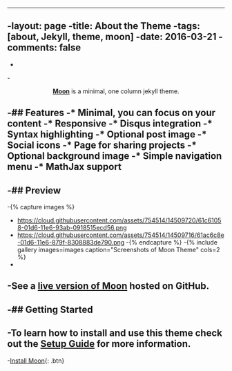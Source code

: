 ----
 -layout: page
 -title: About the Theme
 -tags: [about, Jekyll, theme, moon]
 -date: 2016-03-21
 -comments: false
 ----
 -    
 -<center><a href="http://taylantatli.github.io/Moon"><b>Moon</b></a> is a minimal, one column jekyll theme.</center>
  
 -## Features
 -* Minimal, you can focus on your content
 -* Responsive
 -* Disqus integration
 -* Syntax highlighting
 -* Optional post image
 -* Social icons
 -* Page for sharing projects
 -* Optional background image
 -* Simple navigation menu
 -* MathJax support
 -
 -## Preview
 -
 -{% capture images %}
 -    https://cloud.githubusercontent.com/assets/754514/14509720/61c61058-01d6-11e6-93ab-0918515ecd56.png
 -    https://cloud.githubusercontent.com/assets/754514/14509716/61ac6c8e-01d6-11e6-879f-8308883de790.png
 -{% endcapture %}
 -{% include gallery images=images caption="Screenshots of Moon Theme" cols=2 %}
 -
 -See a [live version of Moon](http://taylantatli.github.io/Moon) hosted on GitHub.
 -
 -## Getting Started
 -
 -To learn how to install and use this theme check out the [Setup Guide](http://taylantatli.me/Moon/moon-theme/) for more information.
 -      
 -[Install Moon](https://github.com/TaylanTatli/Moon){: .btn}

